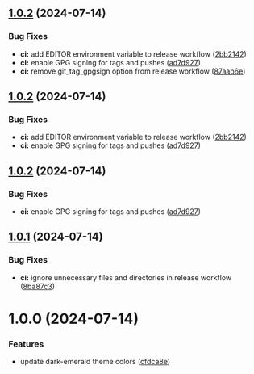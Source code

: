 ## [1.0.2](https://github.com/wilfriedago/dark-emerald-theme/compare/v1.0.1...v1.0.2) (2024-07-14)


### Bug Fixes

* **ci:** add EDITOR environment variable to release workflow ([2bb2142](https://github.com/wilfriedago/dark-emerald-theme/commit/2bb214263a7161ca2ff5583bb11890d757e3eea0))
* **ci:** enable GPG signing for tags and pushes ([ad7d927](https://github.com/wilfriedago/dark-emerald-theme/commit/ad7d927d88ed0a987ca42256bbf69525ce94d616))
* **ci:** remove git_tag_gpgsign option from release workflow ([87aab6e](https://github.com/wilfriedago/dark-emerald-theme/commit/87aab6e4f4d5081d5891c454f8dbf0ac485e0680))

## [1.0.2](https://github.com/wilfriedago/dark-emerald-theme/compare/v1.0.1...v1.0.2) (2024-07-14)


### Bug Fixes

* **ci:** add EDITOR environment variable to release workflow ([2bb2142](https://github.com/wilfriedago/dark-emerald-theme/commit/2bb214263a7161ca2ff5583bb11890d757e3eea0))
* **ci:** enable GPG signing for tags and pushes ([ad7d927](https://github.com/wilfriedago/dark-emerald-theme/commit/ad7d927d88ed0a987ca42256bbf69525ce94d616))

## [1.0.2](https://github.com/wilfriedago/dark-emerald-theme/compare/v1.0.1...v1.0.2) (2024-07-14)


### Bug Fixes

* **ci:** enable GPG signing for tags and pushes ([ad7d927](https://github.com/wilfriedago/dark-emerald-theme/commit/ad7d927d88ed0a987ca42256bbf69525ce94d616))

## [1.0.1](https://github.com/wilfriedago/dark-emerald-theme/compare/v1.0.0...v1.0.1) (2024-07-14)


### Bug Fixes

* **ci:** ignore unnecessary files and directories in release workflow ([8ba87c3](https://github.com/wilfriedago/dark-emerald-theme/commit/8ba87c38b740b29c82e542b612415e62b5b2320d))

# 1.0.0 (2024-07-14)


### Features

* update dark-emerald theme colors ([cfdca8e](https://github.com/wilfriedago/dark-emerald-theme/commit/cfdca8e3487b7d82557de79fa201f2b275ea7d6d))

